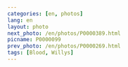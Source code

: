 ```yaml
---
categories: [en, photos]
lang: en
layout: photo
next_photo: /en/photos/P0000389.html
picname: P0000099
prev_photo: /en/photos/P0000269.html
tags: [Blood, Willys]
---
```

